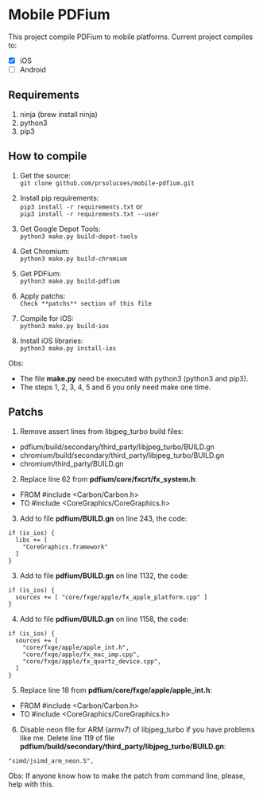 # Mobile PDFium

This project compile PDFium to mobile platforms. Current project compiles to:  

- [x] iOS  
- [ ] Android  

## Requirements

1. ninja (brew install ninja)  
2. python3  
3. pip3  

## How to compile 

1. Get the source:  
```git clone github.com/prsolucoes/mobile-pdfium.git```  

2. Install pip requirements:  
```pip3 install -r requirements.txt``` 
or  
```pip3 install -r requirements.txt --user``` 

3. Get Google Depot Tools:  
```python3 make.py build-depot-tools```  

4. Get Chromium:  
```python3 make.py build-chromium```  

5. Get PDFium:  
```python3 make.py build-pdfium```  

6. Apply patchs:  
```Check **patchs** section of this file```  

7. Compile for iOS:  
```python3 make.py build-ios```  
  
8. Install iOS libraries:  
```python3 make.py install-ios```  


Obs:
- The file **make.py** need be executed with python3 (python3 and pip3).  
- The steps 1, 2, 3, 4, 5 and 6 you only need make one time.  


## Patchs

1. Remove assert lines from libjpeg_turbo build files:  
- pdfium/build/secondary/third_party/libjpeg_turbo/BUILD.gn  
- chromium/build/secondary/third_party/libjpeg_turbo/BUILD.gn  
- chromium/third_party/BUILD.gn  

2. Replace line 62 from **pdfium/core/fxcrt/fx_system.h**:  
- FROM #include <Carbon/Carbon.h>  
- TO #include <CoreGraphics/CoreGraphics.h>  

3. Add to file **pdfium/BUILD.gn** on line 243, the code:  
```
if (is_ios) {
  libs += [
    "CoreGraphics.framework"
  ]
}
```

3. Add to file **pdfium/BUILD.gn** on line 1132, the code:  
```
if (is_ios) {
  sources += [ "core/fxge/apple/fx_apple_platform.cpp" ]
}
```

4. Add to file **pdfium/BUILD.gn** on line 1158, the code:  
```
if (is_ios) {
  sources += [
    "core/fxge/apple/apple_int.h",
    "core/fxge/apple/fx_mac_imp.cpp",
    "core/fxge/apple/fx_quartz_device.cpp",
  ]
}
```

5. Replace line 18 from **pdfium/core/fxge/apple/apple_int.h**:  
- FROM #include <Carbon/Carbon.h>  
- TO #include <CoreGraphics/CoreGraphics.h>  

6. Disable neon file for ARM (armv7) of libjpeg_turbo if you have problems like me. Delete line 119 of file **pdfium/build/secondary/third_party/libjpeg_turbo/BUILD.gn**:
```
"simd/jsimd_arm_neon.S",
```

Obs: If anyone know how to make the patch from command line, please, help with this.